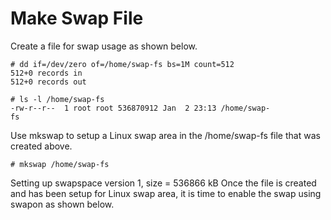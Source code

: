 # Make Swap File

Create a file for swap usage as shown below.
```
# dd if=/dev/zero of=/home/swap-fs bs=1M count=512
512+0 records in
512+0 records out

# ls -l /home/swap-fs
-rw-r--r--  1 root root 536870912 Jan  2 23:13 /home/swap-
fs
```
Use mkswap to setup a Linux swap area in the /home/swap-fs file that was created above.
```
# mkswap /home/swap-fs
```
Setting up swapspace version 1, size = 536866 kB
Once the file is created and has been setup for Linux swap area, it is time to enable the swap using swapon as shown below.